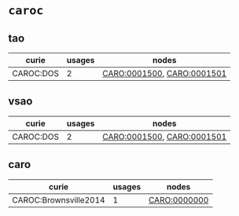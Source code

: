 # `caroc`

## tao

| curie     |   usages | nodes                                                                                                                    |
|-----------|----------|--------------------------------------------------------------------------------------------------------------------------|
| CAROC:DOS |        2 | [CARO:0001500](http://purl.obolibrary.org/obo/CARO_0001500), [CARO:0001501](http://purl.obolibrary.org/obo/CARO_0001501) |

## vsao

| curie     |   usages | nodes                                                                                                                    |
|-----------|----------|--------------------------------------------------------------------------------------------------------------------------|
| CAROC:DOS |        2 | [CARO:0001500](http://purl.obolibrary.org/obo/CARO_0001500), [CARO:0001501](http://purl.obolibrary.org/obo/CARO_0001501) |

## caro

| curie                 |   usages | nodes                                                       |
|-----------------------|----------|-------------------------------------------------------------|
| CAROC:Brownsville2014 |        1 | [CARO:0000000](http://purl.obolibrary.org/obo/CARO_0000000) |


